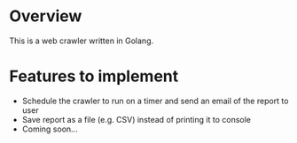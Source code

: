 # Overview
This is a web crawler written in Golang.

# Features to implement
- Schedule the crawler to run on a timer and send an email of the report to user
- Save report as a file (e.g. CSV) instead of printing it to console
- Coming soon...